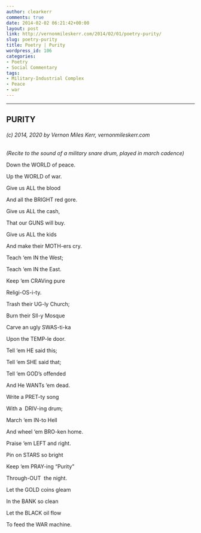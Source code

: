 ```yaml
---
author: clearkerr
comments: true
date: 2014-02-02 06:21:42+00:00
layout: post
link: http://vernonmileskerr.com/2014/02/01/poetry-purity/
slug: poetry-purity
title: Poetry | Purity
wordpress_id: 106
categories:
- Poetry
- Social Commentary
tags:
- Military-Industrial Complex
- Peace
- war
---
```


* * *





## PURITY




###### (c) 2014, 2020 by Vernon Miles Kerr, vernonmileskerr.com


_(Recite to the sound of a military snare drum, played in march cadence)_

Down the WORLD of peace.

Up the WORLD of war.

Give us ALL the blood

And all the BRIGHT red gore.



Give us ALL the cash,

That our GUNS will buy.

Give us ALL the kids

And make their MOTH-ers cry.



Teach ‘em IN the West;

Teach ‘em IN the East.

Keep ‘em CRAVing pure

Religi-OS-i-ty.



Trash their UG-ly Church;

Burn their SIl-y Mosque

Carve an ugly SWAS-ti-ka

Upon the TEMP-le door.



Tell ‘em HE said this;

Tell ‘em SHE said that;

Tell ‘em GOD’s offended

And He WANTs ‘em dead.



Write a PRET-ty song

With a  DRIV-ing drum;

March ‘em IN-to Hell

And wheel ‘em BRO-ken home.



Praise ‘em LEFT and right.

Pin on STARS so bright

Keep ‘em PRAY-ing “Purity”

Through-OUT  the night.



Let the GOLD coins gleam

In the BANK so clean

Let the BLACK oil flow

To feed the WAR machine.
